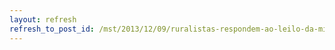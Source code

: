 ```yaml
---
layout: refresh
refresh_to_post_id: /mst/2013/12/09/ruralistas-respondem-ao-leilo-da-milcia-com-ameaas-de-morte
---
```

